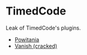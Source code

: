 # TimedCode

Leak of TimedCode's plugins.
- [Powitania](https://github.com/Rateusz-Inc/leaks/raw/refs/heads/main/timedcode/timedcode.powitania-1.0%20src.zip)
- [Vanish (cracked)](https://github.com/Rateusz-Inc/leaks/raw/refs/heads/main/timedcode/timedcode%20vanish-1.0-SNAPSHOT%20src%20%5Bcracked%5D.zip)
